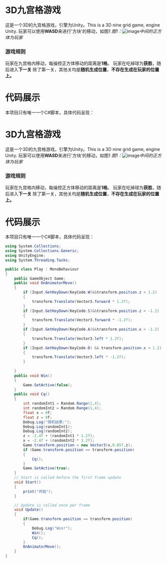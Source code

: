 # 3D九宫格游戏
这是一个3D的九宫格游戏，引擎为Unity。This is a 3D nine grid game, engine Unity.
玩家可以使用**WASD**来进行'方块'的移动，如图1
_图1：_![image](https://github.com/Ruibin-Ningh/3D-nine-grid-game/assets/132149419/afd5e749-bdd4-4aa1-9266-2a0e48ffffd2)_中间的正方体为玩家_
### 游戏规则
玩家在九宫格内移动，每操控正方体移动的距离是**1格**。
玩家在吃掉球为**获胜**，随后进入**下一关**
除了第一关，其他关均是**随机生成位置**，**不存在生成在玩家的位置上。**
# 代码展示
本项目只有唯一一个C#脚本，具体代码呈现：
# 3D九宫格游戏
这是一个3D的九宫格游戏，引擎为Unity。This is a 3D nine grid game, engine Unity.
玩家可以使用**WASD**来进行'方块'的移动，如图1
_图1：_![image](https://github.com/Ruibin-Ningh/3D-nine-grid-game/assets/132149419/afd5e749-bdd4-4aa1-9266-2a0e48ffffd2)_中间的正方体为玩家_
### 游戏规则
玩家在九宫格内移动，每操控正方体移动的距离是**1格**。
玩家在吃掉球为**获胜**，随后进入**下一关**
除了第一关，其他关均是**随机生成位置**，**不存在生成在玩家的位置上。**
# 代码展示
本项目只有唯一一个C#脚本，具体代码呈现：
```C#
using System.Collections;
using System.Collections.Generic;
using UnityEngine;
using System.Threading.Tasks;

public class Play : MonoBehaviour
{
    public GameObject Game;
    public void OnAnimatorMove()
    {
        if (Input.GetKeyDown(KeyCode.W)&&transform.position.z < 1.2)
        {
            transform.Translate(Vector3.forward * 1.2f);
        }
        if (Input.GetKeyDown(KeyCode.S)&&transform.position.z > -1.2)
        {
            transform.Translate(Vector3.forward * -1.2f);
        }
        if (Input.GetKeyDown(KeyCode.A)&&transform.position.x > -1.2)
        {
            transform.Translate(Vector3.left * 1.2f);
        }
        if (Input.GetKeyDown(KeyCode.D) && transform.position.x < 1.2)
        {
            transform.Translate(Vector3.left * -1.2f);
        }
        
    }
    public void Win()
    {
        Game.SetActive(false);
    }
    public void Cq()
    {
        int randomInt1 = Random.Range(1,4);
        int randomInt2 = Random.Range(1,4);
        float x = 0f;
        float z = 0f;
        Debug.Log("随机结果:");
        Debug.Log(randomInt1);
        Debug.Log(randomInt2);
        z = -2.4f + (randomInt1 * 1.2f);
        x = -2.4f + (randomInt2 * 1.2f);
        Game.transform.position = new Vector3(x,0.85f,z); 
        if (Game.transform.position == transform.position)
        {
            Cq();
        }
        Game.SetActive(true);
    }
    // Start is called before the first frame update
    void Start()
    {
        print("开始");
    }

    // Update is called once per frame
    void Update()
    {
        if(Game.transform.position == transform.position)
        {
            Debug.Log("Win!");
            Win();
            Cq();
        }
        OnAnimatorMove();
    }
}
```
